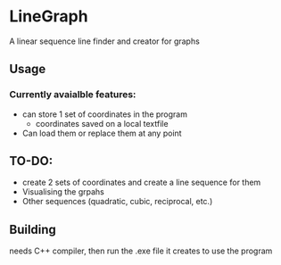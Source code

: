 # LineGraph
 A linear sequence line finder and creator for graphs

## Usage
### Currently avaialble features:
 - can store 1 set of coordinates in the program
   - coordinates saved on a local textfile
 - Can load them or replace them at any point

## TO-DO:
 - create 2 sets of coordinates and create a line sequence for them
 - Visualising the grpahs
 - Other sequences (quadratic, cubic, reciprocal, etc.)

## Building
needs C++ compiler, then run the .exe file it creates to use the program
